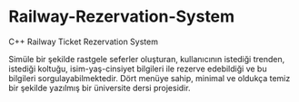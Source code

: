 # Railway-Rezervation-System
C++ Railway Ticket Rezervation System

Simüle bir şekilde rastgele seferler oluşturan, kullanıcının istediği trenden, istediği koltuğu, isim-yaş-cinsiyet bilgileri ile rezerve edebildiği ve bu bilgileri sorgulayabilmektedir.
Dört menüye sahip, minimal ve oldukça temiz bir şekilde yazılmış bir üniversite dersi projesidir.
